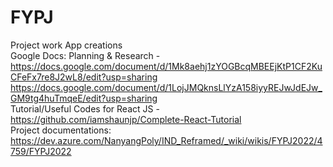 # FYPJ
Project work
App creations<br/>
Google Docs: 
Planning & Research - https://docs.google.com/document/d/1Mk8aehj1zYOGBcqMBEEjKtP1CF2KuCFeFx7re8J2wL8/edit?usp=sharing
https://docs.google.com/document/d/1LojJMQknsLlYzA158iyyREJwJdEJw_GM9tg4huTmqeE/edit?usp=sharing
<br/>
Tutorial/Useful Codes for React JS - https://github.com/iamshaunjp/Complete-React-Tutorial
<br/>
Project documentations: https://dev.azure.com/NanyangPoly/IND_Reframed/_wiki/wikis/FYPJ2022/4759/FYPJ2022


